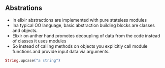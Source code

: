 ## Abstrations
* In elixir abstractions are implemented with pure stateless modules
* Ina typical OO language, basic abstraction building blocks are classes and objects.
* Elixir on anther hand promotes decoupling of data from the code instead of classes it uses modules
* So instead of calling methods on objects you explicitly call module functions and provide input data via arguments.
  
```elixir
String.upcase("a string")
```
